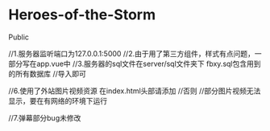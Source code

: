 # Heroes-of-the-Storm
Public

//1.服务器监听端口为127.0.0.1:5000
//2.由于用了第三方组件，样式有点问题，一部分写在app.vue中
//3.服务器的sql文件在server/sql文件夹下 fbxy.sql包含用到的所有数据库
//导入即可

//6.使用了外站图片视频资源 在index.html头部请添加
//<meta name="referrer" content="no-referrer"/>否则
//部分图片视频无法显示，要在有网络的环境下运行

//7.弹幕部分bug未修改

